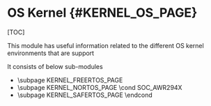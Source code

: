# OS Kernel {#KERNEL_OS_PAGE}

[TOC]

This module has useful information related to the different OS kernel environments that are support

It consists of below sub-modules

- \subpage KERNEL_FREERTOS_PAGE
- \subpage KERNEL_NORTOS_PAGE
\cond SOC_AWR294X
- \subpage KERNEL_SAFERTOS_PAGE
\endcond

